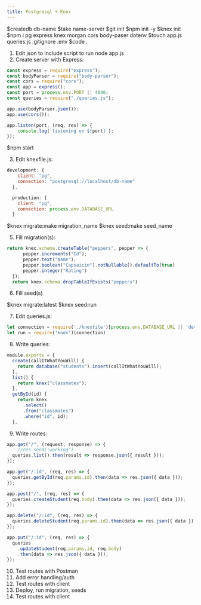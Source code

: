 ```yaml
---
title: Postgresql + Knex
---
```


$createdb db-name
$take name-server
$git init
$npm init -y
$knex init
$npm i pg express knex morgan cors body-paser dotenv
$touch app.js queries.js .gitignore .env
$code .

1) Edit json to include script to run node app.js
2) Create server with Express:
```javascript
const express = require("express");
const bodyParser = require("body-parser");
const cors = require("cors");
const app = express();
const port = process.env.PORT || 4000;
const queries = require("./queries.js");

app.use(bodyParser.json());
app.use(cors());

app.listen(port, (req, res) => {
    console.log(`listening on ${port}`);
});
```
$npm start

3) Edit knexfile.js:

```javascript
development: {
    client: "pg",
    connection: "postgresql://localhost/db-name"
  },

  production: {
    client: "pg",
    connection: process.env.DATABASE_URL
  }
  ```
  $knex migrate:make migration_name
  $knex seed:make seed_name

  5) Fill migration(s):
  ```javascript
  return knex.schema.createTable("peppers", pepper => {
        pepper.increments("Id");
        pepper.text("Name");
        pepper.boolean("Capsaicin").notNullable().defaultTo(true)
        pepper.integer("Rating")
    });
    return knex.schema.dropTableIfExists("peppers")
  ```

  6) Fill seed(s)

  $knex migrate:latest
  $knex seed:run

  7) Edit queries.js:
  ```javascript
  let connection = require('./knexfile')[process.env.DATABASE_URL || 'development']
  let run = require('knex')(connection)
```
8) Write queries:
```javascript
module.exports = {
  create(callItWhatYouWill) {
    return database("students").insert(callItWhatYouWill);
  },
  list() {
    return knex("classmates");
  },
  getById(id) {
    return knex
      .select()
      .from("classmates")
      .where("id", id);
  },
  ```
9) Write routes:
```javascript
app.get("/", (request, response) => {
    //res.send('working')
  queries.list().then(result => response.json({ result }));
});

app.get("/:id", (req, res) => {
  queries.getById(req.params.id).then(data => res.json({ data }));
});

app.post("/", (req, res) => {
  queries.createStudent(req.body).then(data => res.json({ data }));
});

app.delete("/:id", (req, res) => {
  queries.deleteStudent(req.params.id).then(data => res.json({ data }));
});

app.put("/:id", (req, res) => {
  queries
    .updateStudent(req.params.id, req.body)
    .then(data => res.json({ data }));
});
```
10) Test routes with Postman
11) Add error handling/auth
12) Test routes with client
13) Deploy, run migration, seeds
14) Test routes with client




